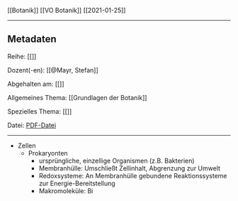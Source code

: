[[Botanik]] [[VO Botanik]] [[2021-01-25]]

---

## Metadaten

Reihe: [[]]

Dozent(-en): [[@Mayr, Stefan]]

Abgehalten am: [[]]

Allgemeines Thema: [[Grundlagen der Botanik]]

Spezielles Thema: [[]]

Datei: [PDF-Datei](zotero://open-pdf/0_PH2Q82N7)

---

- Zellen
	- Prokaryonten	
		- ursprüngliche, einzellige Organismen (z.B. Bakterien)
		- Membranhülle: Umschließt Zellinhalt, Abgrenzung zur Umwelt
		- Redoxsysteme: An Membranhülle gebundene Reaktionssysteme zur Energie-Bereitstellung
		- Makromoleküle: Bi
